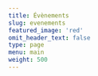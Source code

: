 ```yaml
---
title: Évènements
slug: evenements
featured_image: 'red'
omit_header_text: false
type: page
menu: main
weight: 500
---
```




<!--

## 2022

__19 juin__ [Concert à l'occasion de la Saint-Jean de Sierck-Les-Bains]({{< ref "/post/2022-06-10-saint-jean.md" >}}).

__16 octobre__ Concert de la chorale de l'EMAVS lors de la fête du pressoir de Rustroff.

__4 décembre__ Concerts au marché de Noël de Sierck-Les-Bains.


## 2021

__4 décembre__ [L'EMAVS au village du Père Noël]({{< ref "/post/2021-12-01-concert-de-noel.md" >}}) - Concert à l'église avec la chorale de Bouzonville. -->


